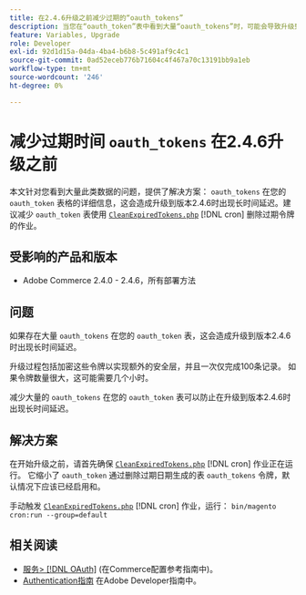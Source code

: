 ```yaml
---
title: 在2.4.6升级之前减少过期的“oauth_tokens”
description: 当您在“oauth_token”表中看到大量“oauth_tokens”时，可能会导致升级到版本2.4.6时出现长时间延迟，本文提供了这个问题的解决方案。建议使用CleanExpiredTokens.php减少“oauth_token”表。
feature: Variables, Upgrade
role: Developer
exl-id: 92d1d15a-04da-4ba4-b6b8-5c491af9c4c1
source-git-commit: 0ad52eceb776b71604c4f467a70c13191bb9a1eb
workflow-type: tm+mt
source-wordcount: '246'
ht-degree: 0%

---
```


# 减少过期时间 `oauth_tokens` 在2.4.6升级之前

本文针对您看到大量此类数据的问题，提供了解决方案： `oauth_tokens` 在您的 `oauth_token` 表格的详细信息，这会造成升级到版本2.4.6时出现长时间延迟。建议减少 `oauth_token` 表使用 [`CleanExpiredTokens.php`](https://github.com/magento/magento2/blob/2.4.5-p2/app/code/Magento/Integration/Cron/CleanExpiredTokens.php) [!DNL cron] 删除过期令牌的作业。

## 受影响的产品和版本

* Adobe Commerce 2.4.0 - 2.4.6，所有部署方法

## 问题

如果存在大量 `oauth_tokens` 在您的 `oauth_token` 表，这会造成升级到版本2.4.6时出现长时间延迟。

升级过程包括加密这些令牌以实现额外的安全层，并且一次仅完成100条记录。 如果令牌数量很大，这可能需要几个小时。

减少大量的 `oauth_tokens` 在您的 `oauth_token` 表可以防止在升级到版本2.4.6时出现长时间延迟。

## 解决方案

在开始升级之前，请首先确保 [`CleanExpiredTokens.php`](https://github.com/magento/magento2/blob/2.4.5-p2/app/code/Magento/Integration/Cron/CleanExpiredTokens.php) [!DNL cron] 作业正在运行。 它缩小了 `oauth_token` 通过删除过期日期生成的表 `oauth_tokens` 令牌，默认情况下应该已经启用和。

手动触发 [`CleanExpiredTokens.php`](https://github.com/magento/magento2/blob/2.4.5-p2/app/code/Magento/Integration/Cron/CleanExpiredTokens.php) [!DNL cron] 作业，运行：
```bin/magento cron:run --group=default```

## 相关阅读

* [服务> [!DNL OAuth]](https://experienceleague.adobe.com/docs/commerce-admin/config/services/oauth.html) (在Commerce配置参考指南中)。
* [Authentication指南](https://developer.adobe.com/developer-console/docs/guides/authentication/) 在Adobe Developer指南中。
